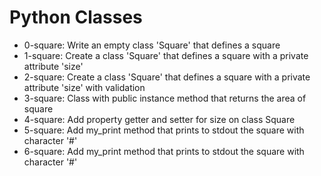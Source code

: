 # Python Classes

- 0-square: Write an empty class 'Square' that defines a square
- 1-square: Create a class 'Square' that defines a square with a private attribute 'size'
- 2-square: Create a class 'Square' that defines a square with a private attribute 'size' with validation
- 3-square: Class with public instance method that returns the area of square
- 4-square: Add property getter and setter for size on class Square
- 5-square: Add my_print method that prints to stdout the square with character '#'
- 6-square: Add my_print method that prints to stdout the square with character '#'
